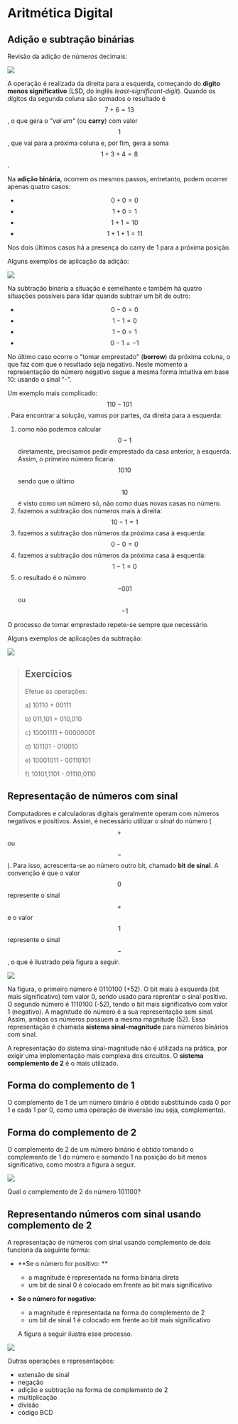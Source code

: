 # Aritmética Digital

## Adição e subtração binárias

Revisão da adição de números decimais:

![](/assets/adicao-numeros-decimais-lsd.png)

A operação é realizada da direita para a esquerda, começando do **dígito menos significativo** \(LSD, do inglês _least-significant-digit_\). Quando os dígitos da segunda coluna são somados o resultado é $$7+6=13$$, o que gera o "_vai um"_ \(ou **carry**\) com valor $$1$$, que vai para a próxima coluna e, por fim, gera a soma $$1+3+4=8$$ .

Na **adição binária**, ocorrem os mesmos passos, entretanto, podem ocorrer apenas quatro casos:

* $$0+0=0$$
* $$1+0=1$$
* $$1+1=10$$
* $$1+1+1=11$$

Nos dois últimos casos há a presença do carry de 1 para a próxima posição. 

Alguns exemplos de aplicação da adição:

![](/assets/adicaco-binaria-exemplos.png)

Na subtração binária a situação é semelhante e também há quatro situações possíveis para lidar quando subtrair um bit de outro:

* $$0-0=0$$
* $$1-1=0$$
* $$1-0=1$$
* $$0-1=-1$$

No último caso ocorre o "tomar emprestado" \(**borrow**\) da próxima coluna, o que faz com que o resultado seja negativo. Neste momento a representação do número negativo segue a mesma forma intuitiva em base 10: usando o sinal "-".

Um exemplo mais complicado:  $$110 - 101$$. Para encontrar a solução, vamos por partes, da direita para a esquerda:

1. como não podemos calcular $$0-1$$ diretamente, precisamos pedir emprestado da casa anterior, à esquerda. Assim, o primeiro número ficaria: $$1010$$ sendo que o último $$10$$ é visto como um número só, não como duas novas casas no número.
2. fazemos a subtração dos números mais à direita: $$10-1=1$$
3. fazemos a subtração dos números da próxima casa à esquerda: $$0-0=0$$
4. fazemos a subtração dos números da próxima casa à esquerda: $$1-1=0$$
5. o resultado é o número $$-001$$ ou $$-1$$

O processo de tomar emprestado repete-se sempre que necessário.

Alguns exemplos de aplicações da subtração:

![](/assets/exemplos-subtracao-binaria.png)

> ## Exercícios
>
> Efetue as operações:
>
> a\) 10110 + 00111
>
> b\) 011,101 + 010,010
>
> c\) 10001111 + 00000001
>
> d\) 101101 - 010010
>
> e\) 10001011 - 00110101
>
> f\) 10101,1101 - 01110,0110

## Representação de números com sinal

Computadores e calculadoras digitais geralmente operam com números negativos e positivos. Assim, é necessário utilizar o _sinal_ do número \($$+$$ ou $$-$$\). Para isso, acrescenta-se ao número outro bit, chamado **bit de sinal**. A convenção é que o valor $$0$$ represente o sinal $$+$$ e o valor $$1$$ represente o sinal $$-$$, o que é ilustrado pela figura a seguir.

![](/assets/representacao-de-numeros-com-bit-de-sinal.png)

Na figura, o primeiro número é 0110100 \(+52\). O bit mais à esquerda \(bit mais significativo\) tem valor 0, sendo usado para reprentar o sinal positivo. O segundo número é 1110100 \(-52\), tendo o bit mais significativo com valor 1 \(negativo\). A magnitude do número é a sua representação sem sinal. Assim, ambos os números possuem a mesma magnitude \(52\). Essa representação é chamada **sistema sinal-magnitude** para números binários com sinal.

A representação do sistema sinal-magnitude não é utilizada na prática, por exigir uma implementação mais complexa dos circuitos. O **sistema complemento de 2** é o mais utilizado.

## Forma do complemento de 1

O complemento de 1 de um número binário é obtido substituindo cada 0 por 1 e cada 1 por 0, como uma operação de inversão \(ou seja, complemento\).

## Forma do complemento de 2

O complemento de 2 de um número binário é obtido tomando o complemento de 1 do número e somando 1 na posição do bit menos significativo, como mostra a figura a seguir.

![](/assets/complemento-de-2-exemplo.png)

Qual o complemento de 2 do número 101100?

## Representando números com sinal usando complemento de 2

A representação de números com sinal usando complemento de dois funciona da seguinte forma:

* **Se o número for positivo: **

  * a magnitude é representada na forma binária direta
  * um bit de sinal 0 é colocado em frente ao bit mais significativo

* **Se o número for negativo:**

  * a magnitude é representada na forma do complemento de 2
  * um bit de sinal 1 é colocado em frente ao bit mais significativo

  A figura a seguir ilustra esse processo.

![](/assets/numeros-com-sinal-com-complemento-de-2.png)

Outras operações e representações:

* extensão de sinal
* negação
* adição e subtração na forma de complemento de 2
* multiplicação
* divisão
* código BCD



